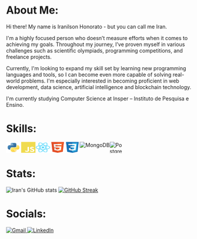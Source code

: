 # About Me:
Hi there! My name is Iranilson Honorato - but you can call me Iran.

I'm a highly focused person who doesn’t measure efforts when it comes to achieving my goals. Throughout my journey, I’ve proven myself in various challenges such as scientific olympiads, programming competitions, and freelance projects.

Currently, I'm looking to expand my skill set by learning new programming languages and tools, so I can become even more capable of solving real-world problems. I'm especially interested in becoming proficient in web development, data science, artificial intelligence and blockchain technology.

I'm currently studying Computer Science at Insper – Instituto de Pesquisa e Ensino.

# Skills:
<div style="display: flex; flex-wrap: wrap; gap: 20; align-items: center; margin-top: 10;">
  <img height="30" width="40" src="https://raw.githubusercontent.com/devicons/devicon/master/icons/python/python-original.svg" alt="Python">
  <img height="30" width="40" src="https://raw.githubusercontent.com/devicons/devicon/master/icons/javascript/javascript-plain.svg" alt="JavaScript">
  <img height="30" width="40" src="https://raw.githubusercontent.com/devicons/devicon/master/icons/react/react-original.svg" alt="React">
  <img height="30" width="40" src="https://raw.githubusercontent.com/devicons/devicon/master/icons/html5/html5-original.svg" alt="HTML5">
  <img height="30" width="40" src="https://raw.githubusercontent.com/devicons/devicon/master/icons/css3/css3-original.svg" alt="CSS3">
  <img height="30" src="https://www.pngall.com/wp-content/uploads/13/Mongodb-PNG-HD-Image.png" alt="MongoDB">
  <img height="30" width="35" src="https://upload.wikimedia.org/wikipedia/commons/thumb/2/29/Postgresql_elephant.svg/800px-Postgresql_elephant.svg.png" alt="PostgreSQL">
</div>

# Stats:
![Iran's GitHub stats](https://github-readme-stats.vercel.app/api?username=iranhonorato&theme=tokyonight&show_icons=true)
[![GitHub Streak](https://nirzak-streak-stats.vercel.app?user=Iran%20Honorato&theme=tokyonight&short_numbers=true&mode=weekly)](https://git.io/streak-stats)

# Socials:
<div>
  <a href="mailto:iranilsonhonorato88@gmail.com" target="_blank" rel="noopener noreferrer">
    <img src="https://img.shields.io/badge/-Gmail-%23333?style=for-the-badge&logo=gmail&logoColor=white" alt="Gmail">
  </a>
  
  <a href="https://www.linkedin.com/in/iran-honorato/" target="_blank" rel="noopener noreferrer">
    <img src="https://img.shields.io/badge/-LinkedIn-%230077B5?style=for-the-badge&logo=linkedin&logoColor=white" alt="LinkedIn">
  </a>
</div>
